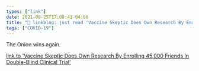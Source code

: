 ```yaml
---
types: ["link"]
date: 2021-08-25T17:08:41-04:00
title: "🔗 linkblog: just read 'Vaccine Skeptic Does Own Research By Enrolling 45,000 Friends In Double-Blind Clinical Trial'"
tags: ["COVID-19"]
---
```

The Onion wins again.
 
[link to 'Vaccine Skeptic Does Own Research By Enrolling 45,000 Friends In Double-Blind Clinical Trial'](https://www.theonion.com/vaccine-skeptic-does-own-research-by-enrolling-45-000-f-1847556258)
